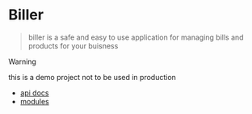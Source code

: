 


# Biller

> biller is a safe and easy to use application for managing bills and products for your buisness  

> [!WARNING]
> this is a demo project not to be used in production

- [api docs](/apidocs.md)
- [modules](/modules.md)
